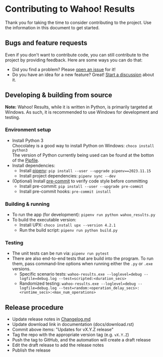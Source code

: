 # Contributing to Wahoo! Results

Thank you for taking the time to consider contributing to the project. Use the
information in this document to get started.

## Bugs and feature requests

Even if you don't want to contribute code, you can still contribute to the
project by providing feedback. Here are some ways you can do that:

- Did you find a problem? Please [open an
  issue](https://github.com/JohnStrunk/wahoo-results/issues/new?labels=bug) for
  it!
- Do you have an idea for a new feature? Great! [Start a
  discussion](https://github.com/JohnStrunk/wahoo-results/discussions/new?category=ideas-feature-requests)
  about it.

## Developing & building from source

**Note:** Wahoo! Results, while it is written in Python, is primarily targeted
at Windows. As such, it is recommended to use Windows for development and
testing.

### Environment setup

- Install Python 3  
  Chocolatey is a good way to install Python on Windows:
  `choco install python3`  
  The version of Python currently being used can be found at the botton of the
  [Pipfile](Pipfile).
- Install dependencies:
  - Install [pipenv](https://pipenv.pypa.io): `pip install --user --upgrade
    pipenv==2023.11.15`
  - Install project dependencies: `pipenv sync --dev`
- (Optional) Install [pre-commit](https://pre-commit.com) to verify code style
  before committing
  - Install pre-commit: `pip install --user --upgrade pre-commit`
  - Install pre-commit hooks: `pre-commit install`

### Building & running

- To run the app (for development): `pipenv run python wahoo_results.py`
- To build the executable version:
  - Install UPX: `choco install upx --version 4.2.1`
  - Run the build script: `pipenv run python build.py`

### Testing

- The unit tests can be run via: `pipenv run pytest`
- There are also end-to-end tests that are build into the program. To run them,
  pass command-line options when running either the `.py` or `.exe` versions.
  - Specific scenario tests: `wahoo-results.exe --loglevel=debug
    --logfile=debug.log --test=scripted:<duration_secs>`
  - Randomized testing: `wahoo-results.exe --loglevel=debug --logfile=debug.log
    --test=random:<operation_delay_secs>:<runtime_secs>:<max_num_operations>`

## Release procedure

- Update release notes in [Changelog.md](Changelog.md)
- Update download link in documentation (docs/download.rst)
- Commit above items: "Updates for vX.Y.Z release"
- Tag the repo with the appropriate version tag (e.g. `vX.Y.Z`)
- Push the tag to GitHub, and the automation will create a draft release
- Edit the draft release to add the release notes
- Publish the release
